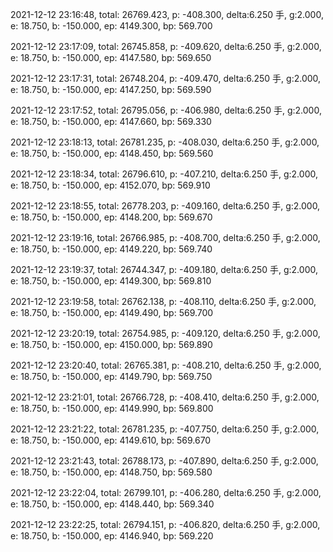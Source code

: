 2021-12-12 23:16:48, total: 26769.423, p: -408.300, delta:6.250 手, g:2.000, e: 18.750, b: -150.000, ep: 4149.300, bp: 569.700

2021-12-12 23:17:09, total: 26745.858, p: -409.620, delta:6.250 手, g:2.000, e: 18.750, b: -150.000, ep: 4147.580, bp: 569.650

2021-12-12 23:17:31, total: 26748.204, p: -409.470, delta:6.250 手, g:2.000, e: 18.750, b: -150.000, ep: 4147.250, bp: 569.590

2021-12-12 23:17:52, total: 26795.056, p: -406.980, delta:6.250 手, g:2.000, e: 18.750, b: -150.000, ep: 4147.660, bp: 569.330

2021-12-12 23:18:13, total: 26781.235, p: -408.030, delta:6.250 手, g:2.000, e: 18.750, b: -150.000, ep: 4148.450, bp: 569.560

2021-12-12 23:18:34, total: 26796.610, p: -407.210, delta:6.250 手, g:2.000, e: 18.750, b: -150.000, ep: 4152.070, bp: 569.910

2021-12-12 23:18:55, total: 26778.203, p: -409.160, delta:6.250 手, g:2.000, e: 18.750, b: -150.000, ep: 4148.200, bp: 569.670

2021-12-12 23:19:16, total: 26766.985, p: -408.700, delta:6.250 手, g:2.000, e: 18.750, b: -150.000, ep: 4149.220, bp: 569.740

2021-12-12 23:19:37, total: 26744.347, p: -409.180, delta:6.250 手, g:2.000, e: 18.750, b: -150.000, ep: 4149.300, bp: 569.810

2021-12-12 23:19:58, total: 26762.138, p: -408.110, delta:6.250 手, g:2.000, e: 18.750, b: -150.000, ep: 4149.490, bp: 569.700

2021-12-12 23:20:19, total: 26754.985, p: -409.120, delta:6.250 手, g:2.000, e: 18.750, b: -150.000, ep: 4150.000, bp: 569.890

2021-12-12 23:20:40, total: 26765.381, p: -408.210, delta:6.250 手, g:2.000, e: 18.750, b: -150.000, ep: 4149.790, bp: 569.750

2021-12-12 23:21:01, total: 26766.728, p: -408.410, delta:6.250 手, g:2.000, e: 18.750, b: -150.000, ep: 4149.990, bp: 569.800

2021-12-12 23:21:22, total: 26781.235, p: -407.750, delta:6.250 手, g:2.000, e: 18.750, b: -150.000, ep: 4149.610, bp: 569.670

2021-12-12 23:21:43, total: 26788.173, p: -407.890, delta:6.250 手, g:2.000, e: 18.750, b: -150.000, ep: 4148.750, bp: 569.580

2021-12-12 23:22:04, total: 26799.101, p: -406.280, delta:6.250 手, g:2.000, e: 18.750, b: -150.000, ep: 4148.440, bp: 569.340

2021-12-12 23:22:25, total: 26794.151, p: -406.820, delta:6.250 手, g:2.000, e: 18.750, b: -150.000, ep: 4146.940, bp: 569.220
